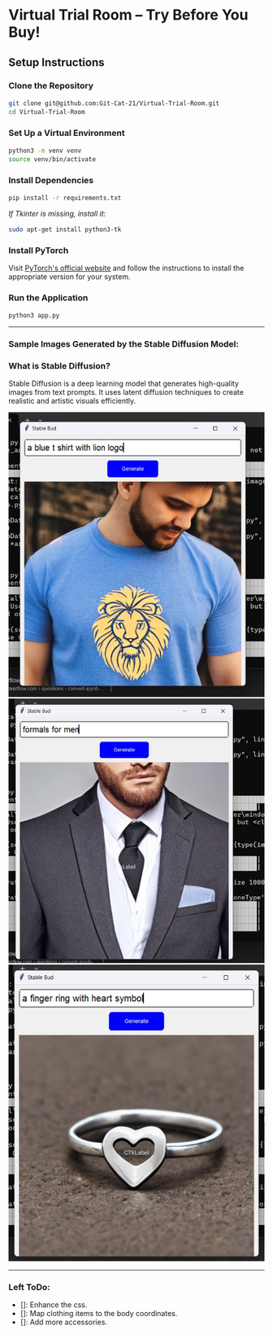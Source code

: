 # Virtual Trial Room – Try Before You Buy!



##  Setup Instructions

### Clone the Repository  
```bash
git clone git@github.com:Git-Cat-21/Virtual-Trial-Room.git  
cd Virtual-Trial-Room
```

### Set Up a Virtual Environment  
```bash
python3 -m venv venv  
source venv/bin/activate  
```

### Install Dependencies  
```bash
pip install -r requirements.txt  
```
_If Tkinter is missing, install it:_  
```bash
sudo apt-get install python3-tk  
```

### Install PyTorch  
Visit [PyTorch's official website](https://pytorch.org/) and follow the instructions to install the appropriate version for your system.

### Run the Application  
```bash
python3 app.py  
```
---

### Sample Images Generated by the Stable Diffusion Model:
### What is Stable Diffusion?
Stable Diffusion is a deep learning model that generates high-quality images from text prompts. It uses latent diffusion techniques to create realistic and artistic visuals efficiently.

![blueShirtLogo](/assets/blue_shirt_logo.jpeg)
![formalsMen](/assets/formals_men.jpeg)
![customisedRing](/assets/customised_ring.jpeg)

---
### Left ToDo:
- []: Enhance the css.
- []: Map clothing items to the body coordinates.
- []: Add more accessories.